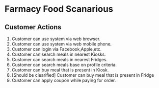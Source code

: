 # Farmacy Food Scanarious

## Customer Actions
1. Customer can use system via web browser.
1. Customer can use system via web mobile phone.
1. Customer can login via Facebook,Apple,etc.
1. Customer can search meals in nearest Kiosks.
1. Customer can search meals in nearest Fridges.
1. Customer can search meals base on profile criteria.
1. Customer can buy meal that is present in Kiosk.
1. [Should be clearified] Customer can buy meal that is present in Fridge
1. Customer can apply coupon while paying for order.

